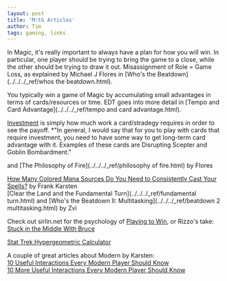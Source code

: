 ```yaml
---
layout: post
title: 'M:tG Articles'
author: Tim
tags: gaming, links
---
```


In Magic, it's really important to always have a plan for how you will win. In particular, one player should be trying to bring the game to a close, while the other should be trying to draw it out. Misassignment of Role = Game Loss, as explained by Michael J Flores in [Who's the Beatdown](../../../_ref/whos the beatdown.html).  

You typically win a game of Magic by accumulating small advantages in terms of cards/resources or time. EDT goes into more detail in [Tempo and Card Advantage](../../../_ref/tempo and card advantage.html).  
  
[Investment](../../../_ref/investment.html) is simply how much work a card/stradegy requires in order to see the payoff. *"In general, I would say that for you to play with cards that require investment, you need to have some way to get long-term card advantage with it. Examples of these cards are Disrupting Scepter and Goblin Bombardment."  

and [The Philosophy of Fire](../../../_ref/philosophy of fire.html) by Flores  

[How Many Colored Mana Sources Do You Need to Consistently Cast Your Spells?](http://www.channelfireball.com/articles/frank-analysis-how-many-colored-mana-sources-do-you-need-to-consistently-cast-your-spells/) by Frank Karsten  
[Clear the Land and the Fundamental Turn](../../../_ref/fundamental turn.html) and [Who's the Beatdown II: Multitasking](../../../_ref/beatdown 2 multitasking.html) by Zvi  

Check out sirlin.net for the psychology of [Playing to Win](http://www.sirlin.net/ptw/), or Rizzo's take: [Stuck in the Middle With Bruce](../../../_ref/bruce.html)

[Stat Trek Hypergeometric Calculator](https://stattrek.com/online-calculator/hypergeometric.aspx)  

A couple of great articles about Modern by Karsten:  
[10 Useful Interactions Every Modern Player Should Know](https://www.channelfireball.com/articles/10-useful-interactions-every-modern-player-should-know/)  
[10 More Useful Interactions Every Modern Player Should Know](https://www.channelfireball.com/articles/10-more-useful-interactions-every-modern-player-should-know/) 
  

  

